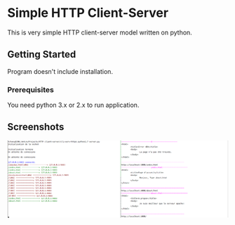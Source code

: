 # Simple HTTP Client-Server

This is very simple HTTP client-server model written on python.

## Getting Started

Program doesn't include installation. 

### Prerequisites

You need python 3.x or 2.x to run application.

## Screenshots
![alt text](screen1.png)
